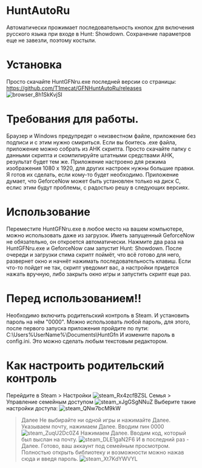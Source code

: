 # HuntAutoRu

Автоматически прожимает последовательность кнопок для включения русского языка при входе в Hunt: Showdown.
Сохранение параметров еще не завезли, поэтому костыли.


# Установка
Просто скачайте HuntGFNru.exe последней версии со страницы:
https://github.com/T1mecat/GFNHuntAutoRu/releases
![browser_8h1SkKvjSI](https://user-images.githubusercontent.com/58136226/137602714-57d1a84b-8c66-492b-86d4-83c502d8ac0b.png)

# Требования для работы.
Браузер и Windows предупредят о неизвестном файле, приложение без подписи и с этим нужно смириться.
Если вы боитесь .exe файла, приложение можно собрать из AHK скрипта. Просто скачайте папку с данными скрипта и скомпилируйте штатными средствами AHK, результат будет тем же.
Приложение настроено для режима изображения 1080 x 1920, для других настроек нужны большие правки. Я готов их сделать, если кому-то будет необходимо.
Приложение думает, что GeforceNow может быть установлен только на диск C, еслис этим будут проблемы, с радостью решу в следующих версиях.

# Использование
Переместите HuntGFNru.exe в любое место на вашем компьютере, можно использовать даже из загрузок.
Иметь запущенный GeforceNow не обязательно, он откроется автоматически.
Нажмите два раза на HuntGFNru.exe и GeforceNow сам запустит Hunt: Showdown. После очереди и загрузки стима скрипт поймёт, что всё готово для него, развернет окно и начнёт нажимать последовательность клавиш.
Если что-то пойдет не так, скрипт уведомит вас, а настройки придется нажать вручную, либо закрыть окно игры и запустить скрипт еще раз.

# Перед использованием!!
Необходимо включить родительский контроль в Steam. И установить пароль на нём "0000". Можно использовать любой пароль, для этого, после первого запуска приложения пройдите по пути:
C:\Users\%UserName%\Documents\HuntGfn
И измените пароль в config.ini. Это можно сделать любым текстовым редактором.

# Как настроить родительский контроль
Перейдите в Steam > Настройки
![steam_Rx4zcfBZSL](https://user-images.githubusercontent.com/58136226/137602739-4700538e-f6a5-4a21-9168-0f62d8935ce6.png)
Семья > Управление семейным доступом
![steam_xJgGSgNNuZ](https://user-images.githubusercontent.com/58136226/137602752-19831c7d-0894-4c5a-963a-3354bdca886c.png)
Выберите такие настройки доступа:
![steam_QNw7bcM9kW](https://user-images.githubusercontent.com/58136226/137602774-43afe8a2-cad6-46fc-a5fb-e0ffcca280c0.png)
>Далее
Не выбирайте ни одной игры и нажимайте Далее.
Указываем почту, нажимаем Далее.
Вводим пин 0000
![steam_ZuqU2Dc0Z4](https://user-images.githubusercontent.com/58136226/137602816-943f40d0-2faf-4430-8511-79ce33309c85.png)
Нажимаем Далее.
Вводим код, который был выслан на почту.
![steam_DLE1gaN2F6](https://user-images.githubusercontent.com/58136226/137602845-1163c4f7-b279-42a3-8ea2-84c602ff687d.png)
И в последний раз - Далее. 
Готово, ваш аккаунт под семейным просмотром. Полностью открыть библиотеку и возможности можно нажав сюда и введя пароль.
![steam_Xt7KdYWVYL](https://user-images.githubusercontent.com/58136226/137602876-5cfd5fcf-1f2e-4fc6-a0b8-07d4f7d8ac0a.png)

